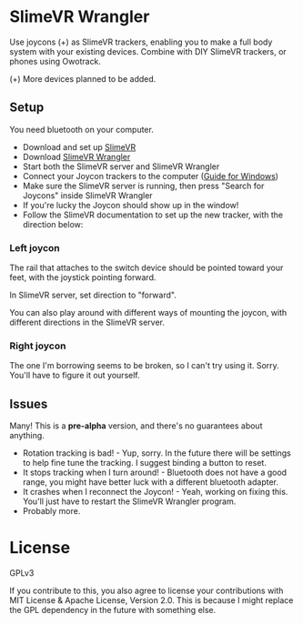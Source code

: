 # SlimeVR Wrangler

Use joycons (+) as SlimeVR trackers, enabling you to make a full body system with your existing devices. Combine with DIY SlimeVR trackers, or phones using Owotrack.

(+) More devices planned to be added.

## Setup
You need bluetooth on your computer.
* Download and set up [SlimeVR](https://docs.slimevr.dev/slimevr-setup.html)
* Download [SlimeVR Wrangler](https://github.com/carl-anders/slimevr-wrangler/releases/latest/download/slimevr-wrangler.exe)
* Start both the SlimeVR server and SlimeVR Wrangler 
* Connect your Joycon trackers to the computer ([Guide for Windows](https://www.digitaltrends.com/gaming/how-to-connect-a-nintendo-switch-controller-to-a-pc/))
* Make sure the SlimeVR server is running, then press "Search for Joycons" inside SlimeVR Wrangler
* If you're lucky the Joycon should show up in the window!
* Follow the SlimeVR documentation to set up the new tracker, with the direction below:

### Left joycon

The rail that attaches to the switch device should be pointed toward your feet, with the joystick pointing forward.

In SlimeVR server, set direction to "forward".

You can also play around with different ways of mounting the joycon, with different directions in the SlimeVR server.

### Right joycon

The one I'm borrowing seems to be broken, so I can't try using it. Sorry. You'll have to figure it out yourself.

## Issues

Many! This is a **pre-alpha** version, and there's no guarantees about anything.

* Rotation tracking is bad! - Yup, sorry. In the future there will be settings to help fine tune the tracking. I suggest binding a button to reset.
* It stops tracking when I turn around! - Bluetooth does not have a good range, you might have better luck with a different bluetooth adapter.
* It crashes when I reconnect the Joycon! - Yeah, working on fixing this. You'll just have to restart the SlimeVR Wrangler program.
* Probably more.

# License
GPLv3

If you contribute to this, you also agree to license your contributions with MIT License & Apache License, Version 2.0. This is because I might replace the GPL dependency in the future with something else.
